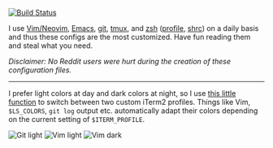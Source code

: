 [![Build Status](https://travis-ci.org/mhinz/dotfiles.svg?branch=master)](https://travis-ci.org/mhinz/dotfiles)

I use [Vim/Neovim](.vim/vimrc), [Emacs](.emacs.d/init.el),
[git](.config/git/config), [tmux](.tmux.conf), and [zsh](.zsh/.zshrc)
([profile](.profile), [shrc](.shrc)) on a daily basis and thus these configs are
the most customized. Have fun reading them and steal what you need.

*Disclaimer: No Reddit users were hurt during the creation of these
configuration files.*

---

I prefer light colors at day and dark colors at night, so I use [this little
function](https://github.com/mhinz/dotfiles/blob/f1cae979e9e72ab414b4c8b3444144c30aa4cde3/.zsh/.zshrc#L448-L470)
to switch between two custom iTerm2 profiles. Things like Vim, `$LS_COLORS`,
`git log` output etc. automatically adapt their colors depending on the current
setting of `$ITERM_PROFILE`.

![Git light](https://raw.githubusercontent.com/mhinz/dotfiles/master/.github/screenshot-git-light.png)
![Vim light](https://raw.githubusercontent.com/mhinz/dotfiles/master/.github/screenshot-vim-light.png)
![Vim dark](https://raw.githubusercontent.com/mhinz/dotfiles/master/.github/screenshot-vim-dark.png)
